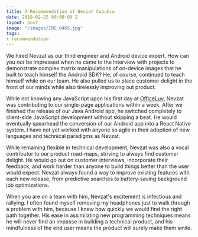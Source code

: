 ```yaml
---
title: A Recommendation of Nevzat Cubukcu
date: 2018-02-25 00:00:00 Z
layout: post
image: "/images/IMG_0465.jpg"
tags:
- recommendation
---
```


We hired Nevzat as our third engineer and Android device expert. How can you _not_ be impressed when he came to the interview with projects to demonstrate complex matrix manipulations of on-device images that he built to teach himself the Android SDK? He, of course, continued to teach himself while on our team. He also pulled us to place customer delight in the front of our minds while also tirelessly improving out product.

While not knowing any JavaScript upon his first day at [OfficeLuv][0], Nevzat was contributing to our single-page applications within a week. After we finished the release of our Java Android app, he switched completely to client-side JavaScript development without skipping a beat. He would eventually spearhead the conversion of our Android app into a React Native system. I have not yet worked with anyone so agile in their adoption of new languages and technical paradigms as Nevzat.

While remaining flexible in technical development, Nevzat was also a vocal contributor to our product road-maps, striving to always find customer delight. He would go out on customer interviews, incorporate their feedback, and work harder than anyone to build things better than the user would expect. Nevzat always found a way to improve existing features with each new release, from predictive searches to battery-saving background job optimizations. 

When you are on a team with him, Nevzat's excitement is infectious and rallying. I often found myself removing my headphones just to walk through a problem with him, because I knew how quickly we would find the right path together. His ease in assimilating new programming techniques means he will never find an impasse in building a technical product, and his mindfulness of the end user means the product will surely make them smile.

[0]: //officeluv.com
